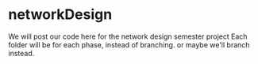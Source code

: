 # networkDesign
We will post our code here for the network design semester project
Each folder will be for each phase, instead of branching. or maybe we'll branch instead.
